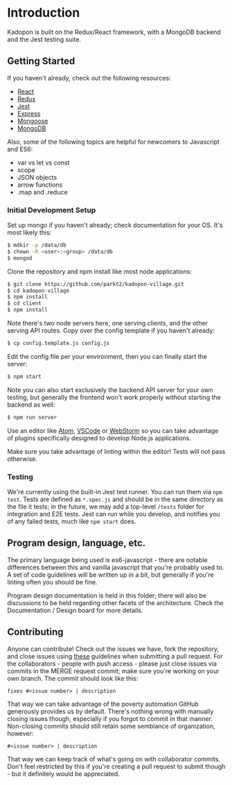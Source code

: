 Introduction
============

Kadopon is built on the Redux/React framework, with a MongoDB backend and the Jest testing suite.

## Getting Started

If you haven't already, check out the following resources:
 * [React](https://facebook.github.io/react/)
 * [Redux](http://redux.js.org/)
 * [Jest](https://facebook.github.io/jest/)
 * [Express](http://expressjs.com/en/guide/routing.html)
 * [Mongoose](http://mongoosejs.com/docs/guide.html)
 * [MongoDB](https://docs.mongodb.com/)

Also, some of the following topics are helpful for newcomers to Javascript and ES6:
 * var vs let vs const
 * scope
 * JSON objects
 * arrow functions
 * .map and .reduce

### Initial Development Setup

Set up mongo if you haven't already; check documentation for your OS. It's most likely this:

```sh
$ mdkir -p /data/db
$ chown -R <user>:<group> /data/db
$ mongod
```

Clone the repository and npm install like most node applications:

```sh
$ git clone https://github.com/parkt2/kadopon-village.git
$ cd kadopon-village
$ npm install
$ cd client
$ npm install
```

Note there's two node servers here, one serving clients, and the other serving API routes.
Copy over the config template if you haven't already:

```sh
$ cp config.template.js config.js
```

Edit the config file per your environment, then you can finally start the server:

```sh
$ npm start
```

Note you can also start exclusively the backend API server for your own testing, but generally the frontend won't work properly without starting the backend as well:

```sh
$ npm run server
```

Use an editor like [Atom](https://atom.io/), [VSCode](https://code.visualstudio.com/) or [WebStorm](https://www.jetbrains.com/webstorm/) so you can take advantage of plugins specifically designed to develop Node.js applications.

Make sure you take advantage of linting within the editor! Tests will not pass otherwise.

### Testing

We're currently using the built-in Jest test runner. You can run them via
`npm test`. Tests are defined as `*.spec.js` and should be in the same directory as the file it tests; in the future, we may add a top-level `/tests` folder for integration and E2E tests.
Jest can run while you develop, and notifies you of any failed tests, much like `npm start` does.

## Program design, language, etc.

The primary language being used is es6-javascript - there are notable differences between this and vanilla javascript that you're probably used to. A set of code guidelines will be written up in a bit, but generally if you're linting often you should be fine.

Program design documentation is held in this folder; there will also be discussions to be held regarding other facets of the architecture. Check the Documentation / Design board for more details.

## Contributing

Anyone can contribute! Check out the issues we have, fork the repository, and close issues using [these](https://help.github.com/articles/closing-issues-using-keywords/) guidelines when submitting a pull request. For the collaborators - people with push access - please just close issues via commits in the MERGE request commit; make sure you're working on your own branch. The commit should look like this:

```
fixes #<issue number> | description
```

That way we can take advantage of the poverty automation GitHub generously provides us by default. There's nothing wrong with manually closing issues though, especially if you forgot to commit in that manner. Non-closing commits should still retain some semblance of organization, however:

```
#<issue number> | description
```

That way we can keep track of what's going on with collaborator commits. Don't feel restricted by this if you're creating a pull request to submit though - but it definitely would be appreciated.
